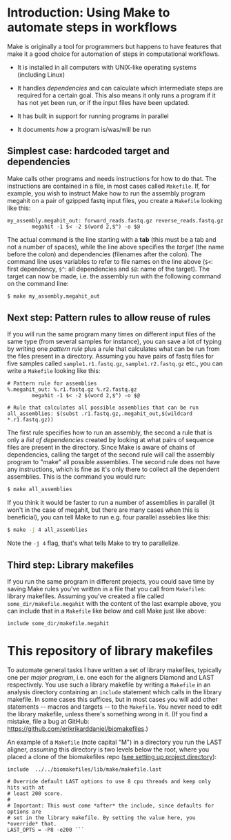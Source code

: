 # Introduction: Using Make to automate steps in workflows

Make is originally a tool for programmers but happens to have features that 
make it a good choice for automation of steps in computational workflows.

* It is installed in all computers with UNIX-like operating systems (including 
Linux)

* It handles *dependencies* and can calculate which intermediate steps are 
required for a certain goal. This also means it only runs a program if it has not
yet been run, or if the input files have been updated.

* It has built in support for running programs in parallel

* It documents *how* a program is/was/will be run

## Simplest case: hardcoded target and dependencies

Make calls other programs and needs instructions for how to do that. The instructions
are contained in a file, in most cases called `Makefile`. If, for example, you wish
to instruct Make how to run the assembly program megahit on a pair of gzipped fastq 
input files, you create a `Makefile` looking like this:

```make
my_assembly.megahit_out: forward_reads.fastq.gz reverse_reads.fastq.gz
        megahit -1 $< -2 $(word 2,$^) -o $@
```

The actual command is the line starting with a **tab** (this must be a tab and not
a number of spaces), while the line above specifies the *target* (the name before
the colon) and dependencies (filenames after the colon). The command line uses 
variables to refer to file names on the line above (`$<`: first dependency, `$^`:
all dependencies and `$@`: name of the target). The target can now be made, i.e.
the assembly run with the following command on the command line:

```bash
$ make my_assembly.megahit_out
```
## Next step: Pattern rules to allow reuse of rules

If you will run the same program many times on different input files of the same
type (from several samples for instance), you can save a lot of typing by writing
one *pattern rule* plus a rule that calculates what can be run from the files 
present in a directory. Assuming you have pairs of fastq files for five samples
called `sample1.r1.fastq.gz`, `sample1.r2.fastq.gz` etc., you can write a `Makefile`
looking like this:

```make
# Pattern rule for assemblies
%.megahit_out: %.r1.fastq.gz %.r2.fastq.gz
        megahit -1 $< -2 $(word 2,$^) -o $@
        
# Rule that calculates all possible assemblies that can be run
all_assemblies: $(subst .r1.fastq.gz,.megahit_out,$(wildcard *.r1.fastq.gz))
```

The first rule specifies how to run an assembly, the second a rule that is only
a *list of dependencies* created by looking at what pairs of sequence files are
present in the directory. Since Make is aware of chains of dependencies, calling
the target of the second rule will call the assembly program to "make" all possible
assemblies. The second rule does not have any instructions, which is fine as it's
only there to collect all the dependent assemblies. This is the command you would run:

```bash
$ make all_assemblies
```

If you think it would be faster to run a number of assemblies in parallel (it won't
in the case of megahit, but there are many cases when this is beneficial), you can 
tell Make to run e.g. four parallel asseblies like this:

```bash
$ make -j 4 all_assemblies
```

Note the `-j 4` flag, that's what tells Make to try to parallelize.

## Third step: Library makefiles

If you run the same program in different projects, you could save time by saving
Make rules you've written in a file that you call from `Makefile`s: library
makefiles. Assuming you've created a file called `some_dir/makefile.megahit` with 
the content of the last example above, you can include that in a `Makefile` like
below and call Make just like above:

```make
include some_dir/makefile.megahit
```

# This repository of library makefiles

To automate general tasks I have written a set of library makefiles, typically
one per *major program*, i.e. one each for the aligners Diamond and LAST
respectively. You use such a library makefile by writing a `Makefile` in an
analysis directory containing an `include` statement which calls in the library
makefile. In some cases this suffices, but in most cases you will add other
statements -- macros and targets -- to the `Makefile`. You never need to edit
the library makefile, unless there's something wrong in it. (If you find a
mistake, file a bug at GitHub: https://github.com/erikrikarddaniel/biomakefiles.)

An example of a `Makefile` (note capital "M") in a directory you run the LAST
aligner, *assuming* this directory is two levels below the root, where you
placed a clone of the biomakefiles repo ([see setting up project
directory](project_directory.md)):

```make
include  ../../biomakefiles/lib/make/makefile.last

# Override default LAST options to use 8 cpu threads and keep only hits with at
# least 200 score.
#
# Important: This must come *after* the include, since defaults for options are
# set in the library makefile. By setting the value here, you *override* that.
LAST_OPTS = -P8 -e200 ```
```
